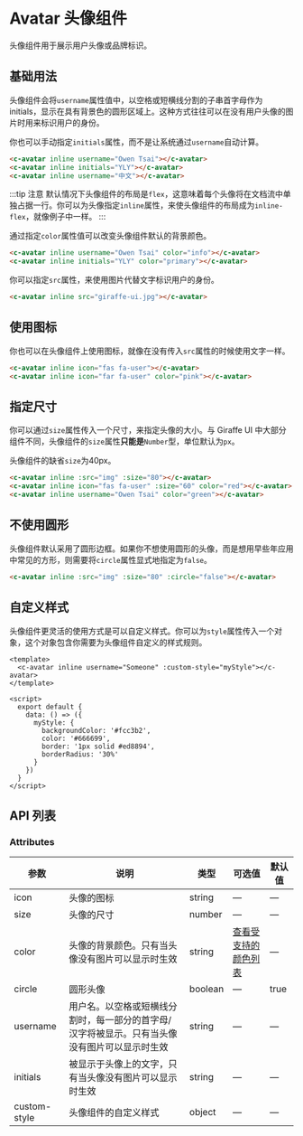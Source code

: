 # Avatar 头像组件

头像组件用于展示用户头像或品牌标识。

## 基础用法

头像组件会将`username`属性值中，以空格或短横线分割的子串首字母作为initials，显示在具有背景色的圆形区域上。这种方式往往可以在没有用户头像的图片时用来标识用户的身份。

你也可以手动指定`initials`属性，而不是让系统通过`username`自动计算。

<c-avatar inline username="Owen Tsai"></c-avatar>
<c-avatar inline initials="YLY"></c-avatar>
<c-avatar inline username="中文"></c-avatar>

```html
<c-avatar inline username="Owen Tsai"></c-avatar>
<c-avatar inline initials="YLY"></c-avatar>
<c-avatar inline username="中文"></c-avatar>
```
:::tip 注意
默认情况下头像组件的布局是`flex`，这意味着每个头像将在文档流中单独占据一行。你可以为头像指定`inline`属性，来使头像组件的布局成为`inline-flex`，就像例子中一样。
:::

通过指定`color`属性值可以改变头像组件默认的背景颜色。

<c-avatar inline username="Owen Tsai" color="info"></c-avatar>
<c-avatar inline initials="YLY" color="primary"></c-avatar>

```html
<c-avatar inline username="Owen Tsai" color="info"></c-avatar>
<c-avatar inline initials="YLY" color="primary"></c-avatar>
```

你可以指定`src`属性，来使用图片代替文字标识用户的身份。

<template>
  <c-avatar inline :src="img"></c-avatar>
</template>


```html
<c-avatar inline src="giraffe-ui.jpg"></c-avatar>
```

## 使用图标

你也可以在头像组件上使用图标，就像在没有传入`src`属性的时候使用文字一样。

<c-avatar inline icon="fas fa-user"></c-avatar>
<c-avatar inline icon="far fa-user" color="pink"></c-avatar>

```html
<c-avatar inline icon="fas fa-user"></c-avatar>
<c-avatar inline icon="far fa-user" color="pink"></c-avatar>
```

## 指定尺寸

你可以通过`size`属性传入一个尺寸，来指定头像的大小。与 Giraffe UI 中大部分组件不同，头像组件的`size`属性**只能是**`Number`型，单位默认为`px`。

头像组件的缺省`size`为40px。

<template>
  <div style="display: flex; align-items: center">
    <c-avatar inline :src="img" :size="80"></c-avatar>
    <c-avatar inline icon="fas fa-user" :size="60" color="red" style="margin-left: 5px"></c-avatar>
    <c-avatar inline username="Owen Tsai" color="green" style="margin-left: 5px"></c-avatar>
  </div>
</template>

```html
<c-avatar inline :src="img" :size="80"></c-avatar>
<c-avatar inline icon="fas fa-user" :size="60" color="red"></c-avatar>
<c-avatar inline username="Owen Tsai" color="green"></c-avatar>
```

## 不使用圆形

头像组件默认采用了圆形边框。如果你不想使用圆形的头像，而是想用早些年应用中常见的方形，则需要将`circle`属性显式地指定为`false`。

<template>
  <c-avatar inline :src="img" :size="80" :circle="false"></c-avatar>
</template>

```html
<c-avatar inline :src="img" :size="80" :circle="false"></c-avatar>
```

## 自定义样式

头像组件更灵活的使用方式是可以自定义样式。你可以为`style`属性传入一个对象，这个对象包含你需要为头像组件自定义的样式规则。

<template>
  <c-avatar inline username="Someone" :custom-style="myStyle"></c-avatar>
</template>

```vue
<template>
  <c-avatar inline username="Someone" :custom-style="myStyle"></c-avatar>
</template>

<script>
  export default {
    data: () => ({
      myStyle: {
        backgroundColor: '#fcc3b2',
        color: '#666699',
        border: '1px solid #ed8894',
        borderRadius: '30%'
      }
    })
  }
</script>
```

<script>
  import img from './img/hero.jpg';
  export default {
    data: () => ({
      img: img,
      myStyle: {
        backgroundColor: '#fcc3b2',
        color: '#666699',
        border: '1px solid #ed8894',
        borderRadius: '30%'
      }
    })
  }
</script>


## API 列表

### Attributes
| 参数      | 说明          | 类型      | 可选值                           | 默认值  |
|---------- |-------------- |---------- |-------------------------------- |-------- |
| icon | 头像的图标 | string | — | — |
| size | 头像的尺寸 | number | — | — |
| color | 头像的背景颜色。只有当头像没有图片可以显示时生效 | string | [查看受支持的颜色列表](color.md) | — |
| circle | 圆形头像 | boolean | — | true |
| username | 用户名。以空格或短横线分割时，每一部分的首字母/汉字将被显示。只有当头像没有图片可以显示时生效 | string | — | — |
| initials | 被显示于头像上的文字，只有当头像没有图片可以显示时生效 | string | — | — |
| custom-style | 头像组件的自定义样式 | object | — | — |